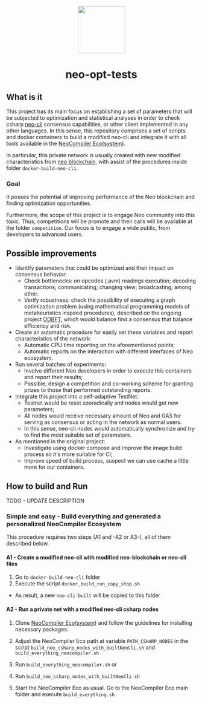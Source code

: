 <p align="center">
    <img
      src="http://res.cloudinary.com/dnh3we6el/image/upload/v1519941321/NeoResearch-Logo.png"
      width="125px;">
</p>

<h1 align="center">neo-opt-tests</h1>

## What is it

This project has its main focus on establishing a set of parameters that will be subjected to optimization and statistical analyses in order to check csharp [neo-cli](https://github.com/neo-project/neo-cli) consensus capabilities, or other client implemented in any other languages.
In this sense, this repository comprises a set of scripts and docker containers to build a modified neo-cli and integrate it
with all tools available in the [NeoCompiler Eco(system)](https://github.com/NeoResearch/neocompiler-eco).


In particular, this private network is usually created with new modified characteristics from [neo blockchain](https://github.com/neo-project/neo/), with assist of the procedures inside folder `docker-build-neo-cli`.

### Goal

It posses the potential of improving performance of the Neo blockchain and finding optimization opportunities.

Furthermore, the scope of this project is to engage Neo community into this topic.
Thus, competitions will be promote and their calls will be available at the folder `competition`.
Our focus is to engage a wide public, from developers to advanced users.

## Possible improvements

* Identify parameters that could be optimized and their impact on consensus behavior:
  - Check bottlenecks: on opcodes (.avm) readings execution; decoding transactions; communicating; changing view; broadcasting; among other.
  - Verify robustness: check the possibility of executing a graph optimization problem (using mathematical programming models of metaheuristics inspired procedures), described on the ongoing project [ODBFT](https://github.com/NeoResearch/ODBFT), which would balance find a consensus that balance efficiency and risk.  
* Create an automatic procedure for easily set these variables and report characteristics of the network:
  - Automatic CPU time reporting on the aforementioned points;
  - Automatic reports on the interaction with different interfaces of Neo ecosystem.
* Run several batches of experiments:
  - Involve different Neo developers in order to execute this containers and report their results;
  - Possible, design a competition and co-working scheme for granting prizes to those that performed outstanding reports.
* Integrate this project into a self-adaptive TestNet:
  - Testnet would be reset sporadically and nodes would get new parameters;
  - All nodes would receive necessary amount of Neo and GAS for serving as consensus or acting in the network as normal users.
  - In this sense, neo-cli nodes would automatically synchronize and try to find the most suitable set of parameters.  
* As mentioned in the original project:
  - Investigate using docker compose and improve the image build process so it's more suitable for CI;
  - Improve speed of build process, suspect we can use cache a little more for our containers.

## How to build and Run

TODO - UPDATE DESCRIPTION

### Simple and easy - Build everything and generated a personalized NeoCompiler Ecosystem

This procedure requires two steps (A1 and -A2 or A3-), all of them described below.

#### A1 - Create a modified neo-cli with modified neo-blockchain or neo-cli files

1. Go to `docker-build-neo-cli` folder
1. Execute the script `docker_build_run_copy_stop.sh`
  - As result, a new `neo-cli-built` will be copied to this folder

#### A2 - Run a private net with a modified neo-cli csharp nodes

1. Clone [NeoCompiler Eco(system)](https://github.com/NeoResearch/neocompiler-eco) and follow the guidelines for installing necessary packages:

1. Adjust the NeoCompiler Eco path at variable `PATH_CSHARP_NODES` in the script `build_neo_csharp_nodes_with_builtNeoCli.sh` and `build_everything_neocompiler.sh`

1. Run `build_everything_neocompiler.sh` or
1. Run `build_neo_csharp_nodes_with_builtNeoCli.sh`
  1. Start the NeoCompiler Eco as usual. Go to the NeoCompiler Eco main folder and execute `build_everything.sh`
